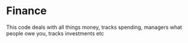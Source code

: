 # Finance
This code deals with all things money, tracks spending, managers what people owe you, tracks investments etc
